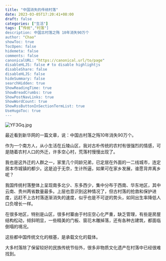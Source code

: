 ```yaml
---
title: "中国消失的传统村落"
date: 2023-03-05T17:20:41+08:00
draft: false
categories: ["生活"]
tags: [”传统","村落"]
description: 中国古村落之殇 10年消失90万个
author: "Chao"
showToc: true
TocOpen: false
hidemeta: false
comments: false
canonicalURL: "https://canonical.url/to/page"
disableHLJS: false # to disable highlightjs
disableShare: false
disableHLJS: false
hideSummary: false
searchHidden: true
ShowReadingTime: true
ShowBreadCrumbs: true
ShowPostNavLinks: true
ShowWordCount: true
ShowRssButtonInSectionTermList: true
UseHugoToc: true
---
```

![YF3Gq.jpg](https://i.imgtg.com/2023/03/05/YF3Gq.jpg)

最近看到新华网的一篇文章，说：中国古村落之殇10年消失90万个。

作为一个南方人，从小生活在丘陵山区，我对古朴传统的农村有很强烈的情感，可是随着农村人口的外迁，许多空心村，荒落村慢慢出现了。

我也是这外迁的人群之一，家里几个同龄兄弟，已定居在外面的一二线城市，连定居本市城镇的都少。这是迫于无奈，生计所逼，如果可在家乡发展，谁愿背井离乡呢？

我国传统村落整体上呈现南多北少、东多西少，集中分布于西南、华东地区，其中云南、贵州两省数量最多。上层也意识到这种情况了，但古村落的抢救和保护进度，远赶不上古村落逐渐消失的速度，似乎也是不可逆的势头，如同出生率降低人口负增长一样。

在很多地区，特别是山区，很多村寨由于村庄空心化严重，缺乏管理，有些是房屋结构松动，倾斜明显，一些精美的门板、窗花木雕掉落，还有各种古建筑，都面临倒塌的境况。

这些都中国传统文化的根基，是承载文化的载体。

大多村落除了保留较好的民族传统节俗外，很多非物质文化遗产在村落中已经很难找到。
